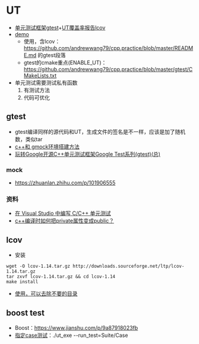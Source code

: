 # UT
* [单元测试框架gtest](https://google.github.io/googletest/)+[UT覆盖率报告lcov](http://ltp.sourceforge.net/coverage/lcov.php)
* [demo](https://github.com/andrewwang79/cpp.practice/tree/master/gtest)
  * 使用，含lcov：https://github.com/andrewwang79/cpp.practice/blob/master/README.md 的gtest段落
  * gtest的cmake重点(ENABLE_UT)：https://github.com/andrewwang79/cpp.practice/blob/master/gtest/CMakeLists.txt
* 单元测试需要测试私有函数
  1. 有测试方法
  1. 代码可优化

## gtest
* gtest编译同样的源代码和UT，生成文件的签名是不一样，应该是加了随机数，类似tar
* [c++和 gmock环境搭建方法](https://my.oschina.net/donngchao/blog/4884051)
* [玩转Google开源C++单元测试框架Google Test系列(gtest)(总)](https://www.cnblogs.com/coderzh/archive/2009/04/06/1426755.html)

### mock
* https://zhuanlan.zhihu.com/p/101906555

### 资料
* [在 Visual Studio 中编写 C/C++ 单元测试](https://docs.microsoft.com/zh-cn/visualstudio/test/writing-unit-tests-for-c-cpp?view=vs-2019)
* [c++编译时如何把private属性变成public？](https://blog.csdn.net/qq910894904/article/details/38583593)

## lcov
* 安装
```
wget -O lcov-1.14.tar.gz http://downloads.sourceforge.net/ltp/lcov-1.14.tar.gz
tar zxvf lcov-1.14.tar.gz && cd lcov-1.14
make install
```
* [使用，可以去除不要的目录](https://blog.csdn.net/weixin_43892514/article/details/107822769)

## boost test
* Boost：https://www.jianshu.com/p/9a87918023fb
* [指定case测试](https://www.boost.org/doc/libs/1_47_0/libs/test/doc/html/utf/user-guide/runtime-config/run-by-name.html)：./ut_exe --run_test=Suite/Case
